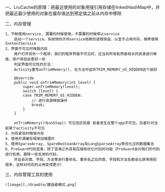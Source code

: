 一、LruCache的原理：把最近使用的对象用强引用存储在linkedHashMap中，并把最近最少使用的对象在缓存值达到预定值之前从内存中移除

二、内存管理

	1、节制使用service, 需要的时候使用，不需要的时候停止service
		启动一个service，系统倾向于将service依赖的进程保留，以至于占用内存，推荐使用InntentService
	2、界面不可见时释放内存
		用户打开另外一个程序，我们的程序界面不可见时，应当将所有和界面相关的资源进行释放，用户体验会更好一些
		判定界面可见性的方法：
		Activity重写onTrimMemory(), 在方法中监听TRIM_MEMORY_UI_HIDDEN这个级别

		@Override  
		public void onTrimMemory(int level) {  
		    super.onTrimMemory(level);  
		    switch (level) {  
		    case TRIM_MEMORY_UI_HIDDEN:  
		        // 进行资源释放操作  
		        break;  
		    }  
		} 

		onTrimMemory()与onStop() 可见性区别是 前者发生在整个app不可见，后者针对当前某个activity不可见
	3、内存紧张时释放内存
	4、使用开源缓存框架加载图片
	5、使用SparseArray, SpareBooleanArray及LongSparseArray等优化过的数据集合
	6、ProGuard代码混淆，除了混淆之外具有压缩和优化代码的功能（ProGuard会对我们的代码进行检索，删除一些无用的代码，
		并且会对类、字段、方法等进行重命名，重命名之后的类、字段和方法名都会比原来简短很多，这样对内存的占用变得更少）

三、内存管理工具的使用

	![image][./drawble/建造者模式.png]

